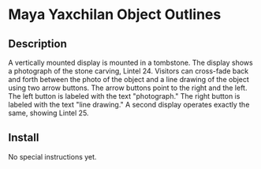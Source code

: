 # Maya Yaxchilan Object Outlines 

## Description 
A vertically mounted display is mounted in a tombstone. The display shows a photograph of the stone carving, Lintel 24. 
Visitors can cross-fade back and forth between the photo of the object and a line drawing of the object using two arrow buttons. 
The arrow buttons point to the right and the left. The left button is labeled with the text "photograph." 
The right button is labeled with the text "line drawing." A second display operates exactly the same, showing Lintel 25.

## Install
No special instructions yet.
